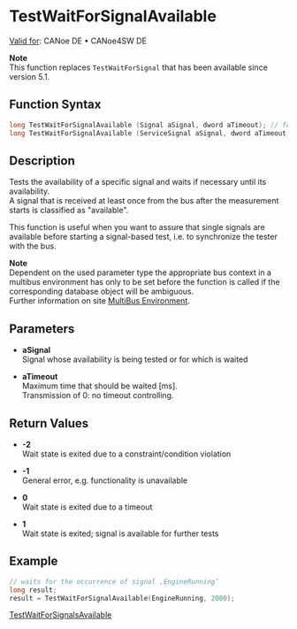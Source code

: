# TestWaitForSignalAvailable

[Valid for](../../../Shared/FeatureAvailability.md): CANoe DE • CANoe4SW DE

**Note**  
This function replaces `TestWaitForSignal` that has been available since version 5.1.

## Function Syntax

```c
long TestWaitForSignalAvailable (Signal aSignal, dword aTimeout); // form 1
long TestWaitForSignalAvailable (ServiceSignal aSignal, dword aTimeout); // form 2
```

## Description

Tests the availability of a specific signal and waits if necessary until its availability.  
A signal that is received at least once from the bus after the measurement starts is classified as "available".

This function is useful when you want to assure that single signals are available before starting a signal-based test, i.e. to synchronize the tester with the bus.

**Note**  
Dependent on the used parameter type the appropriate bus context in a multibus environment has only to be set before the function is called if the corresponding database object will be ambiguous.  
Further information on site [MultiBus Environment](../../../Shared/CAPL/General/TestMultiBusEnvironment.md).

## Parameters

- **aSignal**  
  Signal whose availability is being tested or for which is waited

- **aTimeout**  
  Maximum time that should be waited [ms].  
  Transmission of 0: no timeout controlling.

## Return Values

- **-2**  
  Wait state is exited due to a constraint/condition violation

- **-1**  
  General error, e.g. functionality is unavailable

- **0**  
  Wait state is exited due to a timeout

- **1**  
  Wait state is exited; signal is available for further tests

## Example

```c
// waits for the occurrence of signal ‚EngineRunning’
long result;
result = TestWaitForSignalAvailable(EngineRunning, 2000);
```

[TestWaitForSignalsAvailable](CAPLfunctionTestWaitForSignalsAvailable.md)
